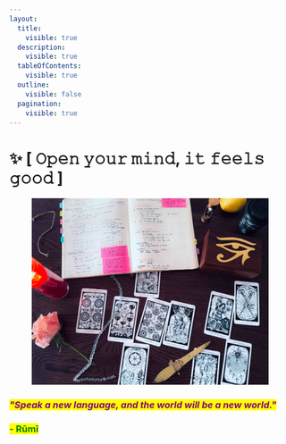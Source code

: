 ```yaml
---
layout:
  title:
    visible: true
  description:
    visible: true
  tableOfContents:
    visible: true
  outline:
    visible: false
  pagination:
    visible: true
---
```


# ✨ \[ 𝙾𝚙𝚎𝚗 𝚢𝚘𝚞𝚛 𝚖𝚒𝚗𝚍, 𝚒𝚝 𝚏𝚎𝚎𝚕𝚜 𝚐𝚘𝚘𝚍 ]

<figure><img src="../.gitbook/assets/FFFF.jpeg" alt="" width="563"><figcaption></figcaption></figure>

### _<mark style="color:purple;">"Speak a new language, and the world will be a new world."</mark>_&#x20;

### <mark style="color:green;">- Rūmī</mark>
